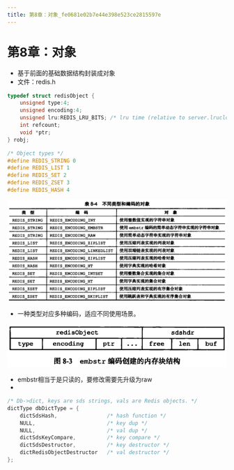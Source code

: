 ```yaml
---
title: 第8章：对象_fe0681e02b7e44e398e523ce2815597e
---
```


# 第8章：对象

- 基于前面的基础数据结构封装成对象
- 文件：redis.h

```c
typedef struct redisObject {
    unsigned type:4;
    unsigned encoding:4;
    unsigned lru:REDIS_LRU_BITS; /* lru time (relative to server.lruclock) */
    int refcount;
    void *ptr;
} robj;
```

```c
/* Object types */
#define REDIS_STRING 0
#define REDIS_LIST 1
#define REDIS_SET 2
#define REDIS_ZSET 3
#define REDIS_HASH 4
```

![%E7%AC%AC8%E7%AB%A0%EF%BC%9A%E5%AF%B9%E8%B1%A1%20fe0681e02b7e44e398e523ce2815597e/Untitled.png](%E7%AC%AC8%E7%AB%A0%EF%BC%9A%E5%AF%B9%E8%B1%A1%20fe0681e02b7e44e398e523ce2815597e/Untitled.png)

- 一种类型对应多种编码，适应不同使用场景。

![%E7%AC%AC8%E7%AB%A0%EF%BC%9A%E5%AF%B9%E8%B1%A1%20fe0681e02b7e44e398e523ce2815597e/Untitled%201.png](%E7%AC%AC8%E7%AB%A0%EF%BC%9A%E5%AF%B9%E8%B1%A1%20fe0681e02b7e44e398e523ce2815597e/Untitled%201.png)

- embstr相当于是只读的，要修改需要先升级为raw
- 

```c
/* Db->dict, keys are sds strings, vals are Redis objects. */
dictType dbDictType = {
    dictSdsHash,                /* hash function */
    NULL,                       /* key dup */
    NULL,                       /* val dup */
    dictSdsKeyCompare,          /* key compare */
    dictSdsDestructor,          /* key destructor */
    dictRedisObjectDestructor   /* val destructor */
};
```